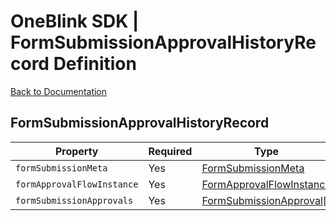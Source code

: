 # OneBlink SDK | FormSubmissionApprovalHistoryRecord Definition

[Back to Documentation](../../README.md)

## FormSubmissionApprovalHistoryRecord

| Property                   | Required | Type                                                                                    |
| -------------------------- | -------- | --------------------------------------------------------------------------------------- |
| `formSubmissionMeta`       | Yes      | [FormSubmissionMeta](../form/FormSubmissionMeta.md#formsubmissionmeta)                  |
| `formApprovalFlowInstance` | Yes      | [FormApprovalFlowInstance](./form/FormApprovalFlowInstance.md#formapprovalflowinstance) |
| `formSubmissionApprovals`  | Yes      | [FormSubmissionApproval[]](./form/FormSubmissionApproval.md#Formsubmissionapproval)     |
